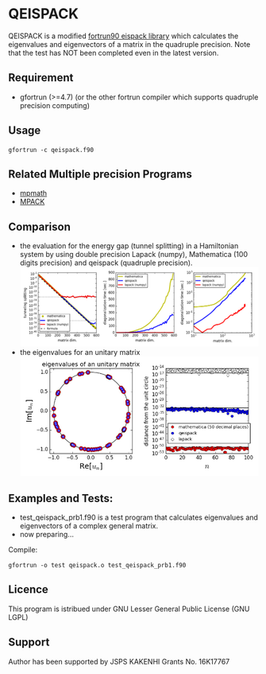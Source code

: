 # QEISPACK

QEISPACK is a modified [fortrun90 eispack library](https://people.sc.fsu.edu/~jburkardt/f_src/eispack/eispack.html) which calculates the eigenvalues and eigenvectors of a matrix in the quadruple precision.
Note that the test has NOT been completed even in the latest version.


## Requirement

- gfortrun (>=4.7) (or the other fortrun compiler which supports quadruple precision computing)

## Usage

    gfortrun -c qeispack.f90

## Related Multiple precision Programs

- [mpmath](http://mpmath.org/)
- [MPACK](http://mplapack.sourceforge.net/)

## Comparison
   
- the evaluation for the energy gap (tunnel splitting) in a Hamiltonian system by using double precision Lapack (numpy), Mathematica (100 digits precision) and qeispack (quadruple precision).
![comparison with lapack mathematica qeispack diagonalization routine](figs/compare-res.png)
- the eigenvalues for an unitary matrix 
![comparison for unitary matrxi](figs/unitary_eigenvalues.png)

## Examples and Tests:

- test_qeispack_prb1.f90 is a test program that calculates eigenvalues and eigenvectors of a complex general matrix.
- now preparing...

Compile:
    
    gfortrun -o test qeispack.o test_qeispack_prb1.f90

## Licence 

This program is istribued under GNU Lesser General Public License (GNU LGPL)

## Support

Author has been supported by JSPS KAKENHI Grants No. 16K17767
      